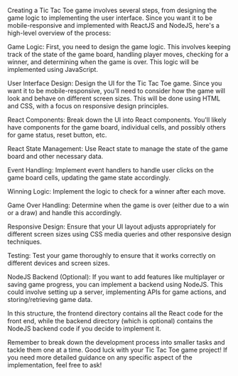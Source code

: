 Creating a Tic Tac Toe game involves several steps, from designing the game logic to implementing the user interface. Since you want it to be mobile-responsive and implemented with ReactJS and NodeJS, here's a high-level overview of the process:

Game Logic: First, you need to design the game logic. This involves keeping track of the state of the game board, handling player moves, checking for a winner, and determining when the game is over. This logic will be implemented using JavaScript.

User Interface Design: Design the UI for the Tic Tac Toe game. Since you want it to be mobile-responsive, you'll need to consider how the game will look and behave on different screen sizes. This will be done using HTML and CSS, with a focus on responsive design principles.

React Components: Break down the UI into React components. You'll likely have components for the game board, individual cells, and possibly others for game status, reset button, etc.

React State Management: Use React state to manage the state of the game board and other necessary data.

Event Handling: Implement event handlers to handle user clicks on the game board cells, updating the game state accordingly.

Winning Logic: Implement the logic to check for a winner after each move.

Game Over Handling: Determine when the game is over (either due to a win or a draw) and handle this accordingly.

Responsive Design: Ensure that your UI layout adjusts appropriately for different screen sizes using CSS media queries and other responsive design techniques.

Testing: Test your game thoroughly to ensure that it works correctly on different devices and screen sizes.

NodeJS Backend (Optional): If you want to add features like multiplayer or saving game progress, you can implement a backend using NodeJS. This could involve setting up a server, implementing APIs for game actions, and storing/retrieving game data.


In this structure, the frontend directory contains all the React code for the front end, while the backend directory (which is optional) contains the NodeJS backend code if you decide to implement it.

Remember to break down the development process into smaller tasks and tackle them one at a time. Good luck with your Tic Tac Toe game project! If you need more detailed guidance on any specific aspect of the implementation, feel free to ask!
